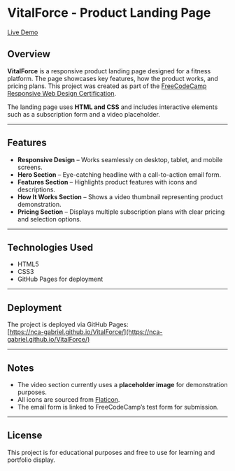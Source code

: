 # VitalForce - Product Landing Page

[Live Demo](https://nca-gabriel.github.io/VitalForce/)

## Overview
**VitalForce** is a responsive product landing page designed for a fitness platform. The page showcases key features, how the product works, and pricing plans. This project was created as part of the [FreeCodeCamp Responsive Web Design Certification](https://www.freecodecamp.org/).

The landing page uses **HTML and CSS** and includes interactive elements such as a subscription form and a video placeholder.

---

## Features

- **Responsive Design** – Works seamlessly on desktop, tablet, and mobile screens.  
- **Hero Section** – Eye-catching headline with a call-to-action email form.  
- **Features Section** – Highlights product features with icons and descriptions.  
- **How It Works Section** – Shows a video thumbnail representing product demonstration.  
- **Pricing Section** – Displays multiple subscription plans with clear pricing and selection options.  

---

## Technologies Used

- HTML5  
- CSS3  
- GitHub Pages for deployment  

---


## Deployment

The project is deployed via GitHub Pages:  
[https://nca-gabriel.github.io/VitalForce/](https://nca-gabriel.github.io/VitalForce/)

---

## Notes

- The video section currently uses a **placeholder image** for demonstration purposes.  
- All icons are sourced from [Flaticon](https://www.flaticon.com/).  
- The email form is linked to FreeCodeCamp’s test form for submission.

---

## License

This project is for educational purposes and free to use for learning and portfolio display.

